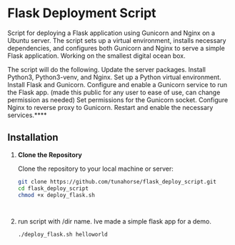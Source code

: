 # Flask Deployment Script

Script for deploying a Flask application using Gunicorn and Nginx on a Ubuntu server. The script sets up a virtual environment, installs necessary dependencies, and configures both Gunicorn and Nginx to serve a simple Flask application. Working on the smallest digital ocean box. 

The script will do the following.
      Update the server packages.
      Install Python3, Python3-venv, and Nginx.
      Set up a Python virtual environment.
      Install Flask and Gunicorn.
      Configure and enable a Gunicorn service to run the Flask app. (made this public for any user to ease of use, can change permission as needed)
      Set permissions for the Gunicorn socket.
      Configure Nginx to reverse proxy to Gunicorn.
      Restart and enable the necessary services.****


## Installation

1. **Clone the Repository**

   Clone the repository to your local machine or server:

   ```bash
   git clone https://github.com/tunahorse/flask_deploy_script.git
   cd flask_deploy_script
   chmod +x deploy_flask.sh

  

3. run script with /dir name. Ive made a simple flask app for a demo.
   
    ```bash
   ./deploy_flask.sh helloworld

      
     
